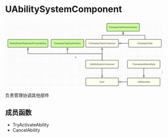 # UAbilitySystemComponent

![image-20221020161707807](./UAbilitySystemComponent.assets/image-20221020161707807.png)

负责管理协调其他部件

## 成员函数

- TryActivateAbility
- CancelAbility
